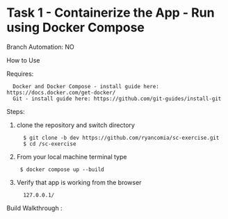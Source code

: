 # Task 1 - Containerize the App - Run using Docker Compose

Branch Automation: NO

How to Use



Requires:
      
      Docker and Docker Compose - install guide here: https://docs.docker.com/get-docker/
      Git - install guide here: https://github.com/git-guides/install-git

Steps:
1. clone the repository and switch directory
         
         $ git clone -b dev https://github.com/ryancomia/sc-exercise.git
         $ cd /sc-exercise

2. From your local machine terminal type

        $ docker compose up --build

3. Verify that app is working from the browser

         127.0.0.1/


Build Walkthrough : 
